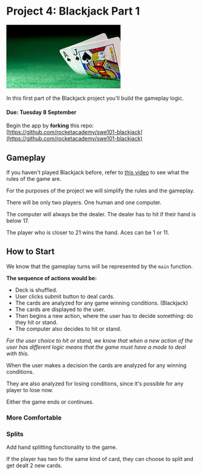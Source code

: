# Project 4: Blackjack Part 1

![](../.gitbook/assets/images-bj.jpeg)

In this first part of the Blackjack project you'll build the gameplay logic.

#### Due: Tuesday 8 September

Begin the app by **forking** this repo: [https://github.com/rocketacademy/swe101-blackjack](https://github.com/rocketacademy/swe101-blackjack)

## Gameplay

If you haven't played Blackjack before, refer to [this video](https://www.youtube.com/watch?v=eyoh-Ku9TCI) to see what the rules of the game are.

For the purposes of the project we will simplify the rules and the gameplay.

There will be only two players. One human and one computer.

The computer will always be the dealer. The dealer has to hit if their hand is below 17.

The player who is closer to 21 wins the hand. Aces can be 1 or 11.

## How to Start

We know that the gameplay turns will be represented by the `main` function.

**The sequence of actions would be:**

* Deck is shuffled.
* User clicks submit button to deal cards.
* The cards are analyzed for any game winning conditions. \(Blackjack\)
* The cards are displayed to the user.
* Then begins a new action, where the user has to decide something: do they hit or stand.
* The computer also decides to hit or stand.

_For the user choice to hit or stand, we know that when a new action of the user has different logic means that the game must have a mode to deal with this._

When the user makes a decision the cards are analyzed for any winning conditions.

They are also analyzed for losing conditions, since it's possible for any player to lose now.

Either the game ends or continues.

### More Comfortable

### Splits

Add hand splitting functionality to the game.

If the player has two fo the same kind of card, they can choose to split and get dealt 2 new cards.





